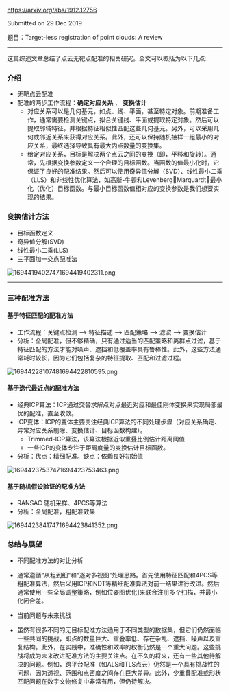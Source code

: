 [https://arxiv.org/abs/1912.12756 ](https://arxiv.org/abs/1912.12756)

Submitted on 29 Dec 2019       

题目：Target-less registration of point clouds: A review

---

这篇综述文章总结了点云无靶点配准的相关研究。全文可以概括为以下几点:

### 介绍

- 无靶点云配准
- 配准的两步工作流程：**确定对应关系** 、 **变换估计**
  - 对应关系可以是几何基元，如点、线、平面，甚至特定对象。前期准备工作，通常需要检测关键点，拟合关键线、平面或提取特定对象。然后可以提取邻域特征，并根据特征相似性匹配这些几何基元。另外，可以采用几何或邻近关系来获得对应关系。此外，还可以保持随机抽样一组最小的对应关系，最终选择导致具有最大内点数量的变换集。
  - 给定对应关系，目标是解决两个点云之间的变换（即，平移和旋转）。通常，先根据变换参数定义一个合理的目标函数。当函数的值最小化时，它保证了良好的配准结果。然后可以使用奇异值分解（SVD）、线性最小二乘（LLS）和非线性优化算法，如高斯-牛顿和LevenbergMarquardt，最小化（优化）目标函数。与最小目标函数值相对应的变换参数是我们想要实现的结果。

### 变换估计方法

- 目标函数定义
- 奇异值分解(SVD)
- 线性最小二乘(LLS)  
- 三平面加一交点配准法

![16944194027471694419402311.png](https://fastly.jsdelivr.net/gh/Chenjiangwen/ImageHostingService@main/pic/16944194027471694419402311.png)

---

### 三种配准方法

#### 基于特征匹配的配准方法

- 工作流程：关键点检测 --> 特征描述 --> 匹配策略 --> 滤波 --> 变换估计
- 分析：全局配准，但不够精确，只有通过适当的匹配策略和离群点过滤，基于特征匹配的方法才能对噪声、遮挡和低覆盖率具有鲁棒性。此外，这些方法通常耗时较长，因为它们包括复杂的特征提取、匹配和过滤过程。

![16944228107481694422810595.png](https://fastly.jsdelivr.net/gh/Chenjiangwen/ImageHostingService@main/pic/16944228107481694422810595.png)

#### 基于迭代最近点的配准方法

- 经典ICP算法：ICP通过交替求解点对点最近对应和最佳刚体变换来实现局部最优的配准，直至收敛。
- ICP变体：ICP的变体主要关注经典ICP算法的不同处理步骤（对应关系确定、异常对应关系剔除、变换估计、目标函数构建）。
  - Trimmed-ICP算法，该算法根据近似重叠比例估计距离阈值
  - 一些ICP的变体专注于距离度量的变换估计目标函数。
- 分析：优点：精细配准。缺点：依赖良好初始值

![16944237537471694423753463.png](https://fastly.jsdelivr.net/gh/Chenjiangwen/ImageHostingService@main/pic/16944237537471694423753463.png)

#### 基于随机假设验证的配准方法

- RANSAC 随机采样、4PCS等算法
- 分析：全局配准，粗配准效果

![16944238417471694423841352.png](https://fastly.jsdelivr.net/gh/Chenjiangwen/ImageHostingService@main/pic/16944238417471694423841352.png)

### 总结与展望

- 不同配准方法的对比分析
- 通常遵循“从粗到细”和“逐对多视图”处理思路。首先使用特征匹配和4PCS等粗配准算法，然后采用ICP和NDT等精细配准算法对前一结果进行改进。然后通常使用一些全局调整策略，例如位姿图优化]来联合注册多个扫描，并最小化闭合差。

- 当前问题与未来挑战
- 虽然有很多不同的无目标配准方法适用于不同类型的数据集，但它们仍然面临一些共同的挑战，即点的数量巨大、重叠率低、存在杂乱、遮挡、噪声以及重复结构。此外，在实践中，准确性和效率的权衡仍然是一个重大问题。这些挑战将成为未来改进配准方法的主要关注点。在不久的将来，还有一些其他待解决的问题。例如，跨平台配准（如ALS和TLS点云）仍然是一个具有挑战性的问题，因为透视、范围和点密度之间存在巨大差异。此外，少重叠配准或形状匹配问题在数字文物修复中非常有用，但仍待解决。
